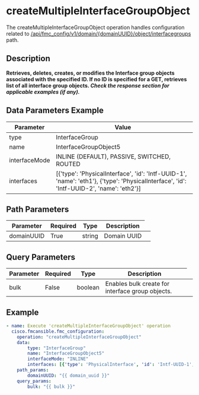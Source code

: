 # createMultipleInterfaceGroupObject

The createMultipleInterfaceGroupObject operation handles configuration related to [/api/fmc_config/v1/domain/{domainUUID}/object/interfacegroups](/paths//api/fmc_config/v1/domain/{domain_uuid}/object/interfacegroups.md) path.&nbsp;
## Description
**Retrieves, deletes, creates, or modifies the Interface group objects associated with the specified ID. If no ID is specified for a GET, retrieves list of all interface group objects. _Check the response section for applicable examples (if any)._**

## Data Parameters Example
| Parameter | Value |
| --------- | -------- |
| type | InterfaceGroup |
| name | InterfaceGroupObject5 |
| interfaceMode | INLINE (DEFAULT), PASSIVE, SWITCHED, ROUTED |
| interfaces | [{'type': 'PhysicalInterface', 'id': 'Intf-UUID-1', 'name': 'eth1'}, {'type': 'PhysicalInterface', 'id': 'Intf-UUID-2', 'name': 'eth2'}] |

## Path Parameters
| Parameter | Required | Type | Description |
| --------- | -------- | ---- | ----------- |
| domainUUID | True | string <td colspan=3> Domain UUID |

## Query Parameters
| Parameter | Required | Type | Description |
| --------- | -------- | ---- | ----------- |
| bulk | False | boolean <td colspan=3> Enables bulk create for interface group objects. |

## Example
```yaml
- name: Execute 'createMultipleInterfaceGroupObject' operation
  cisco.fmcansible.fmc_configuration:
    operation: "createMultipleInterfaceGroupObject"
    data:
        type: "InterfaceGroup"
        name: "InterfaceGroupObject5"
        interfaceMode: "INLINE"
        interfaces: [{'type': 'PhysicalInterface', 'id': 'Intf-UUID-1', 'name': 'eth1'}, {'type': 'PhysicalInterface', 'id': 'Intf-UUID-2', 'name': 'eth2'}]
    path_params:
        domainUUID: "{{ domain_uuid }}"
    query_params:
        bulk: "{{ bulk }}"

```

